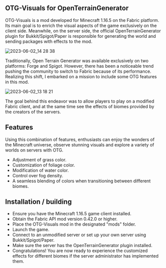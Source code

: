 ##  OTG-Visuals for OpenTerrainGenerator

OTG-Visuals is a mod developed for Minecraft 1.16.5 on the Fabric platform. Its main goal is to enrich the visual aspects of the game exclusively on the client side. Meanwhile, on the server side, the official OpenTerrainGenerator plugin for Bukkit/Spigot/Paper is responsible for generating the world and sending packages with effects to the mod.

![2023-06-02_14 28 38](https://github.com/Quenteez/OTG-Visuals/assets/58990376/d3692fc0-2da9-4f2e-89d4-a662e76c6094)

Traditionally, Open Terrain Generator was available exclusively on two platforms: Forge and Spigot. However, there has been a noticeable trend pushing the community to switch to Fabric because of its performance. Realizing this shift, I embarked on a mission to include some OTG features in this mod.

![2023-06-02_13 18 21](https://github.com/Quenteez/OTG-Visuals/assets/58990376/5bdd7722-f999-4ff2-bba2-09f4763f5382)

The goal behind this endeavor was to allow players to play on a modified Fabric client, and at the same time see the effects of biomes provided by the creators of the servers.

## Features
Using this combination of features, enthusiasts can enjoy the wonders of the Minecraft universe, observe stunning visuals and explore a variety of worlds on servers with OTG.

- Adjustment of grass color.
- Customization of foliage color.
- Modification of water color.
- Control over fog density.
- A seamless blending of colors when transitioning between different biomes.

## Installation / building

- Ensure you have the Minecraft 1.16.5 game client installed.
- Obtain the Fabric API mod version 0.42.0 or higher.
- Place the OTG-Visuals mod in the designated "mods" folder.
- Launch the game.
- Connect to an unmodified server or set up your own server using Bukkit/Spigot/Paper.
- Make sure the server has the OpenTerrainGenerator plugin installed.
- Congratulations! You are now ready to experience the customized effects for different biomes if the server administrator has implemented them.
